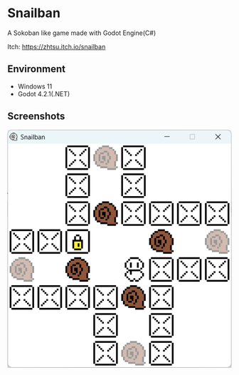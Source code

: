 # Snailban
A Sokoban like game made with Godot Engine(C#)

Itch: https://zhtsu.itch.io/snailban

## Environment
- Windows 11
- Godot 4.2.1(.NET)

## Screenshots

 ![level.png](/.screenshots/level.png)

